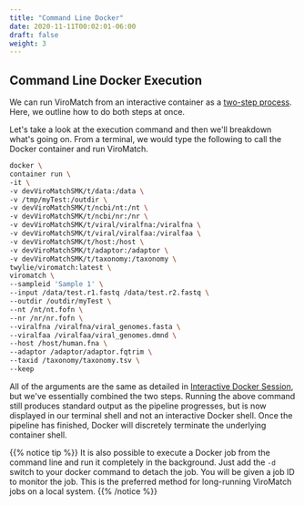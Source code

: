 ```yaml
---
title: "Command Line Docker"
date: 2020-11-11T00:02:01-06:00
draft: false
weight: 3
---
```


## Command Line Docker Execution

We can run ViroMatch from an interactive container as a [two-step process](https://twylie.github.io/viromatch/execution/interactive_docker/). Here, we outline how to do both steps at once.

Let's take a look at the execution command and then we'll breakdown what's going on. From a terminal, we would type the following to call the Docker container and run ViroMatch.

```bash
docker \
container run \
-it \
-v devViroMatchSMK/t/data:/data \
-v /tmp/myTest:/outdir \
-v devViroMatchSMK/t/ncbi/nt:/nt \
-v devViroMatchSMK/t/ncbi/nr:/nr \
-v devViroMatchSMK/t/viral/viralfna:/viralfna \
-v devViroMatchSMK/t/viral/viralfaa:/viralfaa \
-v devViroMatchSMK/t/host:/host \
-v devViroMatchSMK/t/adaptor:/adaptor \
-v devViroMatchSMK/t/taxonomy:/taxonomy \
twylie/viromatch:latest \
viromatch \
--sampleid 'Sample 1' \
--input /data/test.r1.fastq /data/test.r2.fastq \
--outdir /outdir/myTest \
--nt /nt/nt.fofn \
--nr /nr/nr.fofn \
--viralfna /viralfna/viral_genomes.fasta \
--viralfaa /viralfaa/viral_genomes.dmnd \
--host /host/human.fna \
--adaptor /adaptor/adaptor.fqtrim \
--taxid /taxonomy/taxonomy.tsv \
--keep
```

All of the arguments are the same as detailed in [Interactive Docker Session](https://twylie.github.io/viromatch/execution/interactive_docker/#interactive-docker-sessions), but we've essentially combined the two steps. Running the above command still produces standard output as the pipeline progresses, but is now displayed in our terminal shell and not an interactive Docker shell. Once the pipeline has finished, Docker will discretely terminate the underlying container shell.

{{% notice tip %}}
It is also possible to execute a Docker job from the command line and run it completely in the background. Just add the `-d` switch to your docker command to detach the job. You will be given a job ID to monitor the job. This is the preferred method for long-running ViroMatch jobs on a local system.
{{% /notice %}}
